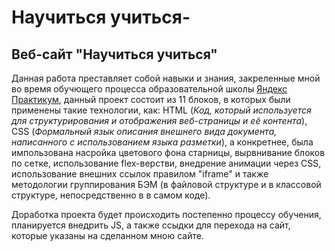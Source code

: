 # Научиться учиться-
## __Веб-сайт "Научиться учиться"__

Данная работа преставляет собой навыки и знания, закреленные мной во время обучющего процесса образовательной школы [Яндекс Практикум](https://practicum.yandex.ru/profile/web/), данный проект состоит из 11 блоков, в которых были применены такие технологии, как: HTML (_Код, который используется для структурирования и отображения веб-страницы и её контента_), СSS (_Формальный язык описания внешнего вида документа, написанного с использованием языка разметки_), а конкретнее, была импользована насройка цветового фона старницы, вырвнивание блоков по сетке, использование flex-верстви, внедрение анимации через CSS, использование внешних ссылок правилом "iframe" и также методологии группирования БЭМ (в файловой структуре и в классовой структуре, непосредственно в в самом коде).

Доработка проекта будет происходить постепенно процессу обучения, планируется внедрить JS, а также ссыдки для перехода на сайт, которые указаны на сделанном мною сайте.
